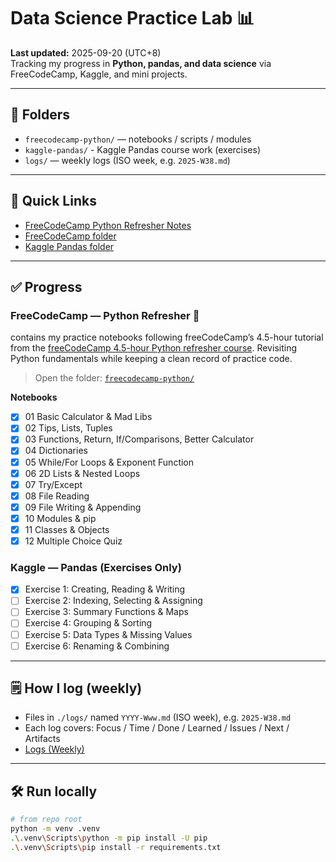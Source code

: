 # Data Science Practice Lab 📊

**Last updated:** 2025-09-20 (UTC+8)  
Tracking my progress in **Python, pandas, and data science** via FreeCodeCamp, Kaggle, and mini projects.

---

## 📂 Folders

- `freecodecamp-python/` — notebooks / scripts / modules
- `kaggle-pandas/` - Kaggle Pandas course work (exercises)
- `logs/` — weekly logs (ISO week, e.g. `2025-W38.md`)

---

## 🔗 Quick Links
- [FreeCodeCamp Python Refresher Notes](#freecodecamp-python-refresher-notes)
- [FreeCodeCamp folder](./freecodecamp-python/)
- [Kaggle Pandas folder](./kaggle-pandas/)

---

## ✅ Progress

### FreeCodeCamp — Python Refresher 📝
contains my practice notebooks following freeCodeCamp’s 4.5-hour tutorial from the
[freeCodeCamp 4.5-hour Python refresher course](https://www.youtube.com/watch?v=rfscVS0vtbw).
Revisiting Python fundamentals while keeping a clean record of practice code.

> Open the folder: [`freecodecamp-python/`](./freecodecamp-python/)

**Notebooks**
- [x] 01 Basic Calculator & Mad Libs  
- [x] 02 Tips, Lists, Tuples  
- [x] 03 Functions, Return, If/Comparisons, Better Calculator  
- [x] 04 Dictionaries  
- [x] 05 While/For Loops & Exponent Function  
- [x] 06 2D Lists & Nested Loops  
- [x] 07 Try/Except  
- [x] 08 File Reading  
- [x] 09 File Writing & Appending  
- [x] 10 Modules & pip  
- [x] 11 Classes & Objects  
- [x] 12 Multiple Choice Quiz  

### Kaggle — Pandas (Exercises Only)
- [x] Exercise 1: Creating, Reading & Writing  
- [ ] Exercise 2: Indexing, Selecting & Assigning  
- [ ] Exercise 3: Summary Functions & Maps  
- [ ] Exercise 4: Grouping & Sorting  
- [ ] Exercise 5: Data Types & Missing Values  
- [ ] Exercise 6: Renaming & Combining

---

## 🗒️ How I log (weekly)
- Files in `./logs/` named `YYYY-Www.md` (ISO week), e.g. `2025-W38.md`
- Each log covers: Focus / Time / Done / Learned / Issues / Next / Artifacts
- [Logs (Weekly)](./logs/)

---

## 🛠️ Run locally

```bash
# from repo root
python -m venv .venv
.\.venv\Scripts\python -m pip install -U pip
.\.venv\Scripts\pip install -r requirements.txt
